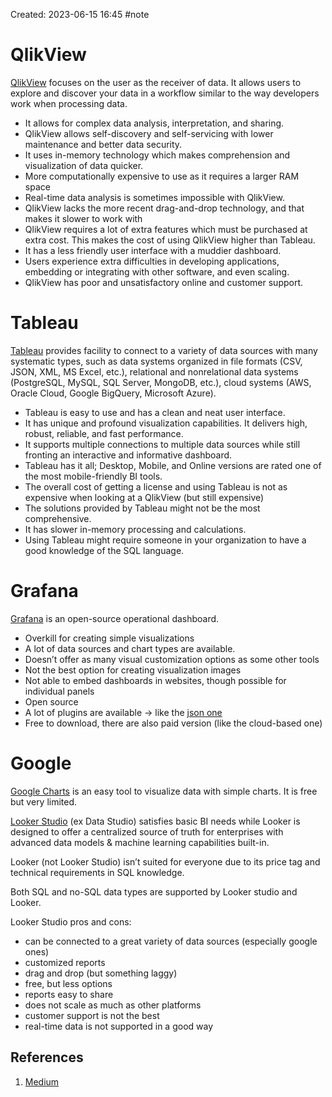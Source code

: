 Created: 2023-06-15 16:45
#note

# QlikView
[QlikView](https://www.qlik.com/us/products/qlikview) focuses on the user as the receiver of data. It allows users to explore and discover your data in a workflow similar to the way developers work when processing data.

- It allows for complex data analysis, interpretation, and sharing.
- QlikView allows self-discovery and self-servicing with lower maintenance and better data security. 
- It uses in-memory technology which makes comprehension and visualization of data quicker.
- More computationally expensive to use as it requires a larger RAM space 
- Real-time data analysis is sometimes impossible with QlikView. 
- QlikView lacks the more recent drag-and-drop technology, and that makes it slower to work with 
- QlikView requires a lot of extra features which must be purchased at extra cost. This makes the cost of using QlikView higher than Tableau.
- It has a less friendly user interface with a muddier dashboard.
- Users experience extra difficulties in developing applications, embedding or integrating with other software, and even scaling.
- QlikView has poor and unsatisfactory online and customer support.

# Tableau
[Tableau](https://www.tableau.com/) provides facility to connect to a variety of data sources with many systematic types, such as data systems organized in file formats (CSV, JSON, XML, MS Excel, etc.), relational and nonrelational data systems (PostgreSQL, MySQL, SQL Server, MongoDB, etc.), cloud systems (AWS, Oracle Cloud, Google BigQuery, Microsoft Azure).

- Tableau is easy to use and has a clean and neat user interface. 
- It has unique and profound visualization capabilities. It delivers high, robust, reliable, and fast performance. 
- It supports multiple connections to multiple data sources while still fronting an interactive and informative dashboard. 
- Tableau has it all; Desktop, Mobile, and Online versions are rated one of the most mobile-friendly BI tools. 
- The overall cost of getting a license and using Tableau is not as expensive when looking at a QlikView (but still expensive)
- The solutions provided by Tableau might not be the most comprehensive. 
- It has slower in-memory processing and calculations. 
- Using Tableau might require someone in your organization to have a good knowledge of the SQL language.

# Grafana
[Grafana](https://grafana.com/) is an open-source operational dashboard.

- Overkill for creating simple visualizations 
- A lot of data sources and chart types are available.
- Doesn’t offer as many visual customization options as some other tools
- Not the best option for creating visualization images
- Not able to embed dashboards in websites, though possible for individual panels
- Open source
- A lot of plugins are available -> like the [json one](https://sriramajeyam.com/grafana-infinity-datasource/wiki/json/)
- Free to download, there are also paid version (like the cloud-based one)

# Google
[Google Charts](https://developers.google.com/chart?hl=it) is an easy tool to visualize data with simple charts.
It is free but very limited.

[Looker Studio](https://lookerstudio.google.com/) (ex Data Studio) satisfies basic BI needs while Looker is designed to offer a centralized source of truth for enterprises with advanced data models & machine learning capabilities built-in.

Looker (not Looker Studio) isn’t suited for everyone due to its price tag and technical requirements in SQL knowledge.

Both SQL and no-SQL data types are supported by Looker studio and Looker.

Looker Studio pros and cons:
- can be connected to a great variety of data sources (especially google ones)
- customized reports
- drag and drop (but something laggy)
- free, but less options
- reports easy to share
- does not scale as much as other platforms
- customer support is not the best
- real-time data is not supported in a good way

## References
1. [Medium](https://medium.com/activewizards-machine-learning-company/a-comparative-analysis-of-top-6-bi-and-data-visualization-tools-in-2018-658490665973)
